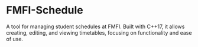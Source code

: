 # FMFI-Schedule
A tool for managing student schedules at FMFI. Built with C++17, it allows creating, editing, and viewing timetables, focusing on functionality and ease of use.
